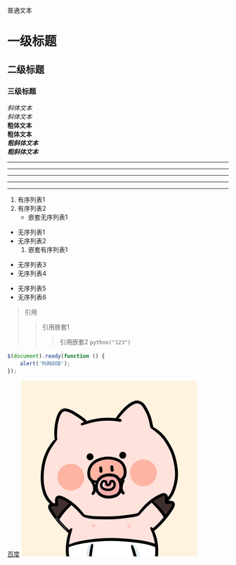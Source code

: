 普通文本
# 一级标题
## 二级标题
### 三级标题
*斜体文本*<br>
_斜体文本_<br>
**粗体文本**<br>
__粗体文本__<br>
***粗斜体文本***<br>
___粗斜体文本___<br>
***
* * *
*****
- - -
------
1. 有序列表1
2. 有序列表2
   * 嵌套无序列表1
* 无序列表1
* 无序列表2
  1. 嵌套有序列表1
+ 无序列表3
+ 无序列表4
- 无序列表5
- 无序列表6
> 引用
> > 引用嵌套1
> > > 引用嵌套2
`python("123")`
```javascript
$(document).ready(function () {
    alert('RUNOOB');
});
```
[百度](http://www.baidu.com)
![小猪](小猪.jpg)
